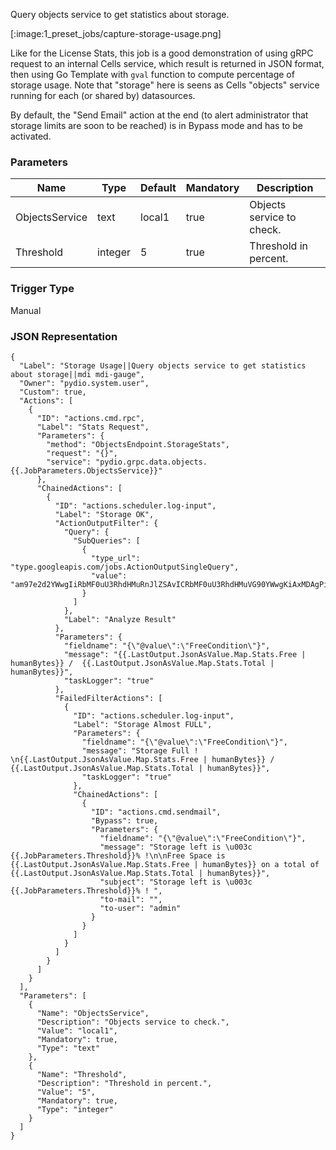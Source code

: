 
Query objects service to get statistics about storage.

[:image:1_preset_jobs/capture-storage-usage.png]

Like for the License Stats, this job is a good demonstration of using gRPC request to an internal Cells service, which result is returned in JSON format,
then using Go Template with `gval` function to compute percentage of storage usage. Note that "storage" here is seens as Cells "objects" service running for each (or shared by) datasources. 

By default, the "Send Email" action at the end (to alert administrator that storage limits are soon to be reached) is in Bypass mode and has to be activated.

### Parameters

|Name|Type|Default|Mandatory|Description|
|----|----|-------|---------|-----------|
|ObjectsService|text|local1|true|Objects service to check.|
|Threshold|integer|5|true|Threshold in percent.|



### Trigger Type
Manual

### JSON Representation

```
{
  "Label": "Storage Usage||Query objects service to get statistics about storage||mdi mdi-gauge",
  "Owner": "pydio.system.user",
  "Custom": true,
  "Actions": [
    {
      "ID": "actions.cmd.rpc",
      "Label": "Stats Request",
      "Parameters": {
        "method": "ObjectsEndpoint.StorageStats",
        "request": "{}",
        "service": "pydio.grpc.data.objects.{{.JobParameters.ObjectsService}}"
      },
      "ChainedActions": [
        {
          "ID": "actions.scheduler.log-input",
          "Label": "Storage OK",
          "ActionOutputFilter": {
            "Query": {
              "SubQueries": [
                {
                  "type_url": "type.googleapis.com/jobs.ActionOutputSingleQuery",
                  "value": "am97e2d2YWwgIiRbMF0uU3RhdHMuRnJlZSAvICRbMF0uU3RhdHMuVG90YWwgKiAxMDAgPiAkWzFdIiAuTGFzdE91dHB1dC5Kc29uQXNWYWx1ZS5NYXAgLkpvYlBhcmFtZXRlcnMuVGhyZXNob2xkfX0="
                }
              ]
            },
            "Label": "Analyze Result"
          },
          "Parameters": {
            "fieldname": "{\"@value\":\"FreeCondition\"}",
            "message": "{{.LastOutput.JsonAsValue.Map.Stats.Free | humanBytes}} /  {{.LastOutput.JsonAsValue.Map.Stats.Total | humanBytes}}",
            "taskLogger": "true"
          },
          "FailedFilterActions": [
            {
              "ID": "actions.scheduler.log-input",
              "Label": "Storage Almost FULL",
              "Parameters": {
                "fieldname": "{\"@value\":\"FreeCondition\"}",
                "message": "Storage Full ! \n{{.LastOutput.JsonAsValue.Map.Stats.Free | humanBytes}} /  {{.LastOutput.JsonAsValue.Map.Stats.Total | humanBytes}}",
                "taskLogger": "true"
              },
              "ChainedActions": [
                {
                  "ID": "actions.cmd.sendmail",
                  "Bypass": true,
                  "Parameters": {
                    "fieldname": "{\"@value\":\"FreeCondition\"}",
                    "message": "Storage left is \u003c {{.JobParameters.Threshold}}% !\n\nFree Space is {{.LastOutput.JsonAsValue.Map.Stats.Free | humanBytes}} on a total of  {{.LastOutput.JsonAsValue.Map.Stats.Total | humanBytes}}",
                    "subject": "Storage left is \u003c {{.JobParameters.Threshold}}% ! ",
                    "to-mail": "",
                    "to-user": "admin"
                  }
                }
              ]
            }
          ]
        }
      ]
    }
  ],
  "Parameters": [
    {
      "Name": "ObjectsService",
      "Description": "Objects service to check.",
      "Value": "local1",
      "Mandatory": true,
      "Type": "text"
    },
    {
      "Name": "Threshold",
      "Description": "Threshold in percent.",
      "Value": "5",
      "Mandatory": true,
      "Type": "integer"
    }
  ]
}
```
